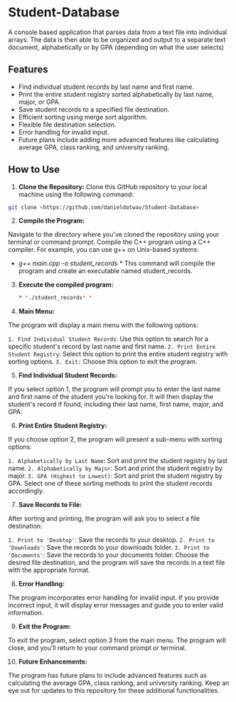 # Student-Database
A console based application that parses data from a text file into individual arrays. The data is then able to be organized and output to a separate text document, alphabetically or by GPA (depending on what the user selects)

## **Features**
- Find individual student records by last name and first name.
- Print the entire student registry sorted alphabetically by last name, major, or GPA.
- Save student records to a specified file destination.
- Efficient sorting using merge sort algorithm.
- Flexible file destination selection.
- Error handling for invalid input.
- Future plans include adding more advanced features like calculating average GPA, class ranking, and university ranking.

## **How to Use**
1. **Clone the Repository:**
  Clone this GitHub repository to your local machine using the following command:
  ```sh
  git clone <https://github.com/danieldotwav/Student-Database>
  ```

2. **Compile the Program:**

  Navigate to the directory where you've cloned the repository using your terminal or command prompt.
  Compile the C++ program using a C++ compiler. For example, you can use g++ on Unix-based systems:
  * *g++ main.cpp -o student_records* *
  This command will compile the program and create an executable named student_records.

3. **Execute the compiled program:**
   ```sh
   * *./student_records* *
   ```
  
4. **Main Menu:**

  The program will display a main menu with the following options:

  `1. Find Individual Student Records`: Use this option to search for a specific student's record by last name and first name.
  `2. Print Entire Student Registry`: Select this option to print the entire student registry with sorting options.
  `3. Exit:` Choose this option to exit the program.

5. **Find Individual Student Records:**

  If you select option 1, the program will prompt you to enter the last name and first name of the student you're looking for.
  It will then display the student's record if found, including their last name, first name, major, and GPA.

6. **Print Entire Student Registry:**

  If you choose option 2, the program will present a sub-menu with sorting options:

  `1. Alphabetically by Last Name`: Sort and print the student registry by last name.
  `2. Alphabetically by Major`: Sort and print the student registry by major.
  `3. GPA (Highest to Lowest)`: Sort and print the student registry by GPA.
  Select one of these sorting methods to print the student records accordingly.

7. **Save Records to File:**

  After sorting and printing, the program will ask you to select a file destination:

  `1. Print to 'Desktop'`: Save the records to your desktop.
  `2. Print to 'Downloads'`: Save the records to your downloads folder.
  `3. Print to 'Documents'`: Save the records to your documents folder.
  Choose the desired file destination, and the program will save the records in a text file with the appropriate format.

8. **Error Handling:**

  The program incorporates error handling for invalid input. If you provide incorrect input, it will display error messages and guide you to enter valid information.

9. **Exit the Program:**

  To exit the program, select option 3 from the main menu. The program will close, and you'll return to your command prompt or terminal.

10. **Future Enhancements:**

  The program has future plans to include advanced features such as calculating the average GPA, class ranking, and university ranking. Keep an eye out for updates to this repository for these additional functionalities.
